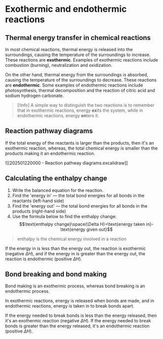 # Exothermic and endothermic reactions
## Thermal energy transfer in chemical reactions
In most chemical reactions, thermal energy is released into the surroundings, causing the temperature of the surroundings to increase. These reactions are **exothermic**. Examples of exothermic reactions include combustion (burning), neutralization and oxidization.

On the other hand, thermal energy from the surroundings is absorbed, causing the temperature of the surroundings to decrease. These reactions are **endothermic**. Some examples of endothermic reactions include photosynthesis, thermal decomposition and the reaction of citric acid and sodium hydrogen carbonate.
> [!info]
> A simple way to distinguish the two reactions is to remember that in exothermic reactions, energy **ex**its the system, while in endothermic reactions, energy **en**ters it.

## Reaction pathway diagrams
If the total energy of the reactants is larger than the products, then it's an exothermic reaction, whereas, the total chemical energy is smaller than the products making it an endothermic reaction.

![[202501220000 - Reaction pathway diagrams.excalidraw]]
## Calculating the enthalpy change
1. Write the balanced equation for the reaction.
2. Find the 'energy in' ― the total bond energies for all bonds in the reactants (left-hand side)
3. Find the 'energy out' ― the total bond energies for all bonds in the products (right-hand side)
4. Use the formula below to find the enthalpy change:
   $$\text{enthalpy change}\space(\Delta H)=\text{energy taken in}-\text{energy given out}$$

> enthalpy is the chemical energy involved in a reaction

If the energy in is less than the energy out, the reaction is exothermic (negative $\Delta H$), and if the energy in is greater than the energy out, the reaction is endothermic (positive $\Delta H$).

## Bond breaking and bond making
Bond making is an exothermic process, whereas bond breaking is an endothermic process.

In exothermic reactions, energy is released when bonds are made, and in endothermic reactions, energy is taken in to break bonds apart.

If the energy needed to break bonds is less than the energy released, then it's an exothermic reaction (negative $\Delta H$). If the energy needed to break bonds is greater than the energy released, it's an endothermic reaction (positive $\Delta H$).